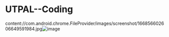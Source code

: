 # UTPAL--Coding


content://com.android.chrome.FileProvider/images/screenshot/166856602606649591984.jpg![image](https://user-images.githubusercontent.com/117702875/202070010-51747806-9a3f-42e6-b6ea-81b1ad02e899.png)
